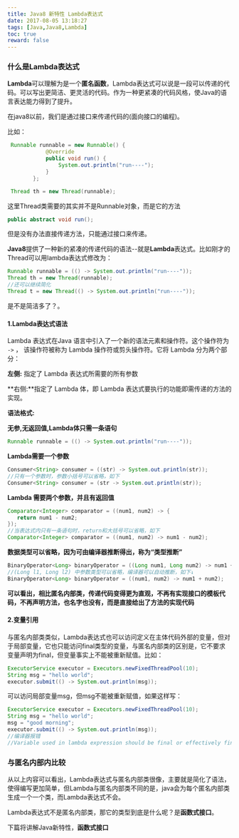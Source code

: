 ```yaml
---
title: Java8 新特性 Lambda表达式
date: 2017-08-05 13:18:27
tags: [Java,Java8,Lambda]
toc: true
reward: false
---
```


### 什么是Lambda表达式 

  **Lambda**可以理解为是一个**匿名函数**，Lambda表达式可以说是一段可以传递的代码。可以写出更简洁、更灵活的代码。作为一种更紧凑的代码风格，使Java的语言表达能力得到了提升。

  在java8以前，我们是通过接口来传递代码的(面向接口的编程)。

  比如：

```java
 Runnable runnable = new Runnable() {
            @Override
            public void run() {
                System.out.println("run----");
            }
        };

 Thread th = new Thread(runnable);
```

这里Thread类需要的其实并不是Runnable对象，而是它的方法

```java
public abstract void run();
```

但是没有办法直接传递方法，只能通过接口来传递。

**Java8**提供了一种新的紧凑的传递代码的语法--就是**Lambda**表达式。比如刚才的Thread可以用lambda表达式修改为：

```java
Runnable runnable = (() -> System.out.println("run----"));
Thread th = new Thread(runnable);
//还可以继续简化
Thread t = new Thread(() -> System.out.println("run----"));
```

是不是简洁多了？。

#### 1.Lambda表达式语法

Lambda 表达式在Java 语言中引入了一个新的语法元素和操作符。这个操作符为 `->` ， 该操作符被称为 Lambda 操作符或剪头操作符。它将 Lambda 分为两个部分：

**左侧:** 指定了 Lambda 表达式所需要的所有参数

**右侧:**指定了 Lambda 体，即 Lambda 表达式要执行的功能即需传递的方法的实现。

**语法格式:**

**无参,无返回值,Lambda体只需一条语句**

````java
Runnable runnable = (() -> System.out.println("run----"));
````
**Lambda需要一个参数**

````java
Consumer<String> consumer = ((str) -> System.out.println(str));
//只有一个参数时，参数小括号可以省略，如下
Consumer<String> consumer = (str -> System.out.println(str));
````
**Lambda  需要两个参数，并且有返回值**

````java
Comparator<Integer> comparator = ((num1, num2) -> {
   return num1 - num2;
});
//当表达式内只有一条语句时，return和大括号可以省略，如下
Comparator<Integer> comparator = ((num1, num2) -> num1 - num2);
````
**数据类型可以省略，因为可由编译器推断得出，称为“类型推断”**

````java
BinaryOperator<Long> binaryOperator = ((Long num1, Long num2) -> num1 + num2);
//(Long l1, Long l2) 中参数类型可以省略，编译器可以自动推断，如下↓
BinaryOperator<Long> binaryOperator = ((num1, num2) -> num1 + num2);
````

**可以看出，相比匿名内部类，传递代码变得更为直观，不再有实现接口的模板代码，不再声明方法，也名字也没有，而是直接给出了方法的实现代码**

#### **2.变量引用**

​	与匿名内部类类似，Lambda表达式也可以访问定义在主体代码外部的变量，但对于局部变量，它也只能访问final类型的变量，与匿名内部类的区别是，它不要求变量声明为final，但变量事实上不能被重新赋值。比如：

````java
ExecutorService executor = Executors.newFixedThreadPool(10);
String msg = "hello world";
executor.submit(() -> System.out.println(msg));
````

可以访问局部变量msg，但msg不能被重新赋值，如果这样写：

````java
ExecutorService executor = Executors.newFixedThreadPool(10);
String msg = "hello world";
msg = "good morning";
executor.submit(() -> System.out.println(msg));
//编译器报错 
//Variable used in lambda expression should be final or effectively final
````

### 与匿名内部内比较

从以上内容可以看出，Lambda表达式与匿名内部类很像，主要就是简化了语法，使得编写更加简单，但Lambda与匿名内部类不同的是，java会为每个匿名内部类生成一个一个类，而Lambda表达式不会。

Lambda表达式不是匿名内部类，那它的类型到底是什么呢？是**函数式接口**。

下篇将讲解Java新特性，**函数式接口**

​	



